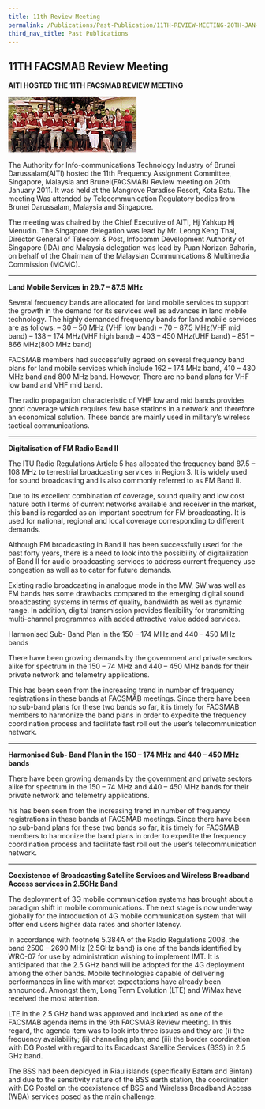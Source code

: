 ```yaml
---
title: 11th Review Meeting
permalink: /Publications/Past-Publication/11TH-REVIEW-MEETING-20TH-JAN-2011
third_nav_title: Past Publications
---
```

## **11TH FACSMAB Review Meeting**

**AITI HOSTED THE 11TH FACSMAB REVIEW MEETING**

![](/assets/images/11th-e1436173595414.gif)

The Authority for Info-communications Technology Industry of Brunei Darussalam(AITI) hosted the 11th Frequency Assignment Committee, Singapore, Malaysia and Brunei(FACSMAB) Review meeting on 20th January 2011. It was held at the Mangrove Paradise Resort, Kota Batu. The meeting Was attended by Telecommunication Regulatory bodies from Brunei Darussalam, Malaysia and Singapore. 

The meeting was chaired by the Chief Executive of AITI, Hj Yahkup Hj Menudin. The Singapore delegation was lead by Mr. Leong Keng Thai, Director General of Telecom & Post, Infocomm Development Authority of Singapore (IDA) and Malaysia delegation was lead by Puan Norizan Baharin, on behalf of the Chairman of the Malaysian Communications & Multimedia Commission (MCMC).

***

**Land Mobile Services in 29.7 – 87.5 MHz**

Several frequency bands are allocated for land mobile services to support the growth in the demand for its services well as advances in land mobile technology. The highly demanded frequency bands for land mobile services are as follows:
    – 30 – 50 MHz (VHF low band)
    – 70 – 87.5 MHz(VHF mid band)
    – 138 – 174 MHz(VHF high band)
    – 403 – 450 MHz(UHF band)
    – 851 – 866 MHz(800 MHz band)

FACSMAB members had successfully agreed on several frequency band plans for land mobile services which include 162 – 174 MHz band, 410 – 430 MHz band and 800 MHz band. However, There are no band plans for VHF low band and VHF mid band.

The radio propagation characteristic of VHF low and mid bands provides good coverage which requires few base stations in a network and therefore an economical solution. These bands are mainly used in military’s wireless tactical communications.

***

**Digitalisation of FM Radio Band II**

The ITU Radio Regulations Article 5 has allocated the frequency band 87.5 – 108 MHz to terrestrial broadcasting services in Region 3. It is widely used for sound broadcasting and is also commonly referred to as FM Band II.

Due to its excellent combination of coverage, sound quality and low cost nature both I terms of current networks available and receiver in the market, this band is regarded as an important spectrum for FM broadcasting. It is used for national, regional and local coverage corresponding to different demands.

Although FM broadcasting in Band II has been successfully used for the past forty years, there is a need to look into the possibility of digitalization of Band II for audio broadcasting services to address current frequency use congestion as well as to cater for future demands.

Existing radio broadcasting in analogue mode in the MW, SW was well as FM bands has some drawbacks compared to the emerging digital sound broadcasting systems in terms of quality, bandwidth as well as dynamic range. In addition, digital transmission provides flexibility for transmitting multi-channel programmes with added attractive value added services.

Harmonised Sub- Band Plan in the 150 – 174 MHz and 440 – 450 MHz bands

There have been growing demands by the government and private sectors alike for spectrum in the 150 – 74 MHz and 440 – 450 MHz bands for their private network and telemetry applications.

This has been seen from the increasing trend in number of frequency registrations in these bands at FACSMAB meetings. Since there have been no sub-band plans for these two bands so far, it is timely for FACSMAB members to harmonize the band plans in order to expedite the frequency coordination process and facilitate fast roll out the user’s telecommunication network.

***

**Harmonised Sub- Band Plan in the 150 – 174 MHz and 440 – 450 MHz bands**

There have been growing demands by the government and private sectors alike for spectrum in the 150 – 74 MHz and 440 – 450 MHz bands for their private network and telemetry applications.

his has been seen from the increasing trend in number of frequency registrations in these bands at FACSMAB meetings. Since there have been no sub-band plans for these two bands so far, it is timely for FACSMAB members to harmonize the band plans in order to expedite the frequency coordination process and facilitate fast roll out the user’s telecommunication network.

***

**Coexistence of Broadcasting Satellite Services and Wireless Broadband Access services in 2.5GHz Band**

The deployment of 3G mobile communication systems has brought about a paradigm shift in mobile communications. The next stage is now underway globally for the introduction of 4G mobile communication system that will offer end users higher data rates and shorter latency.

In accordance with footnote 5.384A of the Radio Regulations 2008, the band 2500 – 2690 MHz (2.5GHz band) is one of the bands identified by WRC-07 for use by administration wishing to implement IMT. It is anticipated that the 2.5 GHz band will be adopted for the 4G deployment among the other bands. Mobile technologies capable of delivering performances in line with market expectations have already been announced. Amongst them, Long Term Evolution (LTE) and WiMax have received the most attention.

LTE in the 2.5 GHz band was approved and included as one of the FACSMAB agenda items in the 9th FACSMAB Review meeting. In this regard, the agenda item was to look into three issues and they are (i) the frequency availability; (ii) channeling plan; and (iii) the border coordination with DG Postel with regard to its Broadcast Satellite Services (BSS) in 2.5 GHz band.

The BSS had been deployed in Riau islands (specifically Batam and Bintan) and due to the sensitivity nature of the BSS earth station, the coordination with DG Postel on the coexistence of BSS and Wireless Broadband Access (WBA) services posed as the main challenge.